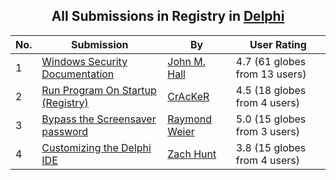 ﻿<div align="center">

## All Submissions in Registry in [Delphi](../ByWorld/delphi.md)

</div>

No.  | Submission | By   | User Rating
---- | ---------- | ---- | -----------
1 | [Windows Security Documentation<br />](https://github.com/Planet-Source-Code/john-m-hall-windows-security-documentation__7-573) | [John M\. Hall](../ByAuthor/john-m-hall.md) | 4.7 (61 globes from 13 users)
2 | [Run Program On Startup \(Registry\)<br />](https://github.com/Planet-Source-Code/cracker-run-program-on-startup-registry__7-144) | [CrAcKeR](../ByAuthor/cracker.md) | 4.5 (18 globes from 4 users)
3 | [Bypass the Screensaver password<br />](https://github.com/Planet-Source-Code/raymond-weier-bypass-the-screensaver-password__7-786) | [Raymond Weier](../ByAuthor/raymond-weier.md) | 5.0 (15 globes from 3 users)
4 | [Customizing the Delphi IDE<br />](https://github.com/Planet-Source-Code/zach-hunt-customizing-the-delphi-ide__7-799) | [Zach Hunt](../ByAuthor/zach-hunt.md) | 3.8 (15 globes from 4 users)
